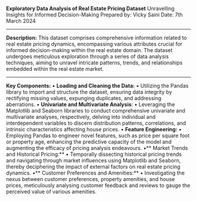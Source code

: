 
**Exploratory Data Analysis of Real Estate Pricing Dataset**
Unravelling Insights for Informed Decision-Making
Prepared by: Vicky Saini
Date: 7th March 2024
________________________________________
**Description:**
This dataset comprises comprehensive information related to real estate pricing dynamics, encompassing various attributes crucial for informed decision-making within the real estate domain. 
The dataset undergoes meticulous exploration through a series of data analysis techniques, aiming to unravel intricate patterns, trends, and relationships embedded within the real estate market.
________________________________________
**Key Components:**
•	**Loading and Cleaning the Data:**
•	Utilizing the Pandas library to import and structure the dataset, ensuring data integrity by rectifying missing values, expunging duplicates, and addressing aberrations.
•	**Univariate and Multivariate Analysis**:
•	Leveraging the Matplotlib and Seaborn libraries to conduct comprehensive univariate and multivariate analyses, respectively, delving into individual and interdependent variables to discern distribution patterns, correlations, and intrinsic characteristics affecting house prices.
•	**Feature Engineering:**
•	Employing Pandas to engineer novel features, such as price per square foot or property age, enhancing the predictive capacity of the model and augmenting the efficacy of pricing analysis endeavours.
•**	Market Trends and Historical Pricing:**
•	Temporally dissecting historical pricing trends and navigating through market influences using Matplotlib and Seaborn, thereby deciphering the impact of external factors on real estate pricing dynamics.
•**	Customer Preferences and Amenities:**
•	Investigating the nexus between customer preferences, property amenities, and house prices, meticulously analysing customer feedback and reviews to gauge the perceived value of various amenities.

